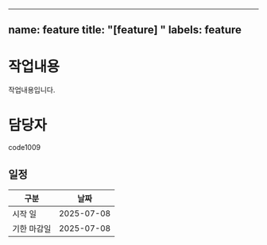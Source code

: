 ﻿---
name: feature
title: "[feature] "
labels: feature
--

# 작업내용

작업내용입니다.


# 담당자

code1009



## 일정

| 구분        | 날짜                                 |
|-------------|--------------------------------------|
| 시작 일     | 2025-07-08                           |
| 기한 마감일 | 2025-07-08                           |

